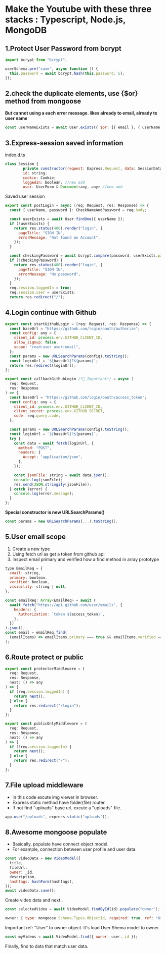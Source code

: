 # Make the Youtube with these three stacks : Typescript, Node.js, MongoDB

## 1.Protect User Password from bcrypt

```javascript
import bcrypt from "bcrypt";

userSchema.pre("save", async function () {
  this.password = await bcrypt.hash(this.password, 5);
});
```

## 2.check the duplicate elements, use {$or} method from mongoose

**But cannot using a each error message.
likes already to email, already to user name**

```javascript
const userNameExists = await User.exists({ $or: [{ email }, { userName }] });
```

## 3.Express-session saved information

index.d.ts

```javascript
class Session {
        private constructor(request: Express.Request, data: SessionData);
        id: string;
        cookie: Cookie;
        loggedIn: boolean; //new add
        user: UserForm & Document<any, any> //new add
```

Saved user session

```javascript
export const postLogin = async (req: Request, res: Response) => {
  const { userName, password }: CheckNameAndPassword = req.body;

  const userExists = await User.findOne({ userName });
  if (!userExists) {
    return res.status(400).render("login", {
      pageTitle: "SIGN IN",
      errorMessage: "Not found an Account",
    });
  }

  const checkingPassword = await bcrypt.compare(password, userExists.password);
  if (!checkingPassword) {
    return res.status(400).render("login", {
      pageTitle: "SIGN IN",
      errorMessage: "No password",
    });
  }
  req.session.loggedIn = true;
  req.session.user = userExists;
  return res.redirect("/");
```

## 4.Login continue with Github

```javascript
export const startGithubLogin = (req: Request, res: Response) => {
  const baseUrl = "https://github.com/login/oauth/authorize";
  const config: any = {
    client_id: process.env.GITHUB_CLIENT_ID,
    allow_signup: false,
    scope: "read:user user:email",
  };
  const params = new URLSearchParams(config).toString();
  const loginUrl = `${baseUrl}?${params}`;
  return res.redirect(loginUrl);
};

export const callbackGithubLogin /*🌟 Important*/ = async (
  req: Request,
  res: Response
) => {
  const baseUrl = "https://github.com/login/oauth/access_token";
  const config: any = {
    client_id: process.env.GITHUB_CLIENT_ID,
    client_secret: process.env.GITHUB_SECRET,
    code: req.query.code,
  };

  const params = new URLSearchParams(config).toString();
  const loginUrl = `${baseUrl}?${params}`;
  try {
    const data = await fetch(loginUrl, {
      method: "POST",
      headers: {
        Accept: "application/json",
      },
    });

    const jsonFile: string = await data.json();
    console.log(jsonFile);
    res.send(JSON.stringify(jsonFile));
  } catch (error) {
    console.log(error.message);
  }
};
```

**Special constructor is new URLSearchParams()**

```javascript
const params = new URLSearchParams(...).toString();
```

## 5.User email scope

1. Create a new type
2. Using fetch url as get a token from github api
3. Inspect email primary and verified how a find method in array prototype

```javascript
type EmailReq = {
  email: string,
  primary: boolean,
  verified: boolean,
  visibility: string | null,
};

const emailReq: Array<EmailReq> = await (
  await fetch("https://api.github.com/user/emails", {
    headers: {
      Authorization: `token ${access_token}`,
    },
  })
).json();
const email = emailReq.find(
  (emailItems) => emailItems.primary === true && emailItems.verified === true
);
```

## 6.Route protect or public

```javascript
export const protectorMiddleware = (
  req: Request,
  res: Response,
  next: () => any
) => {
  if (req.session.loggedIn) {
    return next();
  } else {
    return res.redirect("/login");
  }
};

export const publicOnlyMiddleware = (
  req: Request,
  res: Response,
  next: () => any
) => {
  if (!req.session.loggedIn) {
    return next();
  } else {
    return res.redirect("/");
  }
};
```

## 7.File upload middleware

- In this code excute img viewer in browser.
- Express static method have folder(file) router.
- If not find "uploads" base url, excute a "uploads" file.

```javascript
app.use("/uploads", express.static("uploads"));
```

## 8.Awesome mongoose populate

- Basically, populate have connect object model.
- For example, connection between user profile and user data

```javascript
const videoData = new VideoModel({
  title,
  fileUrl,
  owner: _id,
  description,
  hashtags: hashForm(hashtags),
});
await videoData.save();
```

Create video data and next..

```javascript
const selectedVideo = await VideoModel.findById(id).populate("owner");
```

```javascript
owner: { type: mongoose.Schema.Types.ObjectId, required: true, ref: "User" }
```

Important ref: "User" to owner object. It's load User Shema model to owner.

```javascript
const myVideos = await VideoModel.find({ owner: user._id });
```

Finally, find to data that match user data.
